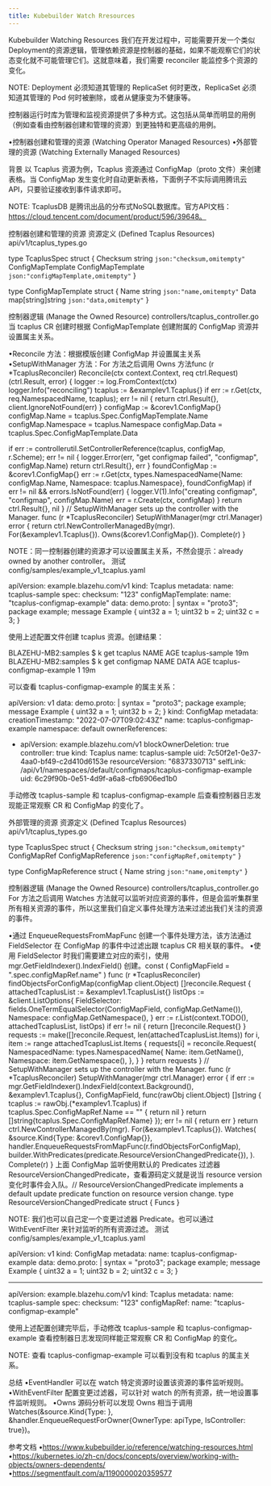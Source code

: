 ```yaml
---
title: Kubebuilder Watch Rresources
---
```

Kubebuilder Watching Resources
我们在开发过程中，可能需要开发一个类似Deployment的资源逻辑，管理依赖资源是控制器的基础，如果不能观察它们的状态变化就不可能管理它们。这就意味着，我们需要 reconciler 能监控多个资源的变化。

NOTE: Deployment 必须知道其管理的 ReplicaSet 何时更改，ReplicaSet 必须知道其管理的 Pod 何时被删除，或者从健康变为不健康等。

控制器运行时库为管理和监视资源提供了多种方式。这包括从简单而明显的用例（例如查看由控制器创建和管理的资源）到更独特和更高级的用例。

•控制器创建和管理的资源 (Watching Operator Managed Resources)
•外部管理的资源 (Watching Externally Managed Resources)

背景
以 Tcaplus 资源为例，Tcaplus 资源通过 ConfigMap（proto 文件）来创建表格。当 ConfigMap 发生变化时自动更新表格，下面例子不实际调用腾讯云API，只要验证接收到事件请求即可。

NOTE: TcaplusDB 是腾讯出品的分布式NoSQL数据库。官方API文档：https://cloud.tencent.com/document/product/596/39648。

控制器创建和管理的资源
资源定义 (Defined Tcaplus Resources)
api/v1/tcaplus_types.go

type TcaplusSpec struct {
Checksum string `json:"checksum,omitempty"`
ConfigMapTemplate ConfigMapTemplate `json:"configMapTemplate,omitempty"`
}

type ConfigMapTemplate struct {
Name string `json:"name,omitempty"`
Data map[string]string `json:"data,omitempty"`
}

控制器逻辑 (Manage the Owned Resource)
controllers/tcaplus_controller.go
当 tcaplus CR 创建时根据 ConfigMapTemplate 创建附属的 ConfigMap 资源并设置属主关系。

•Reconcile 方法：根据模版创建 ConfigMap 并设置属主关系
•SetupWithManager 方法：For 方法之后调用 Owns 方法func (r *TcaplusReconciler) Reconcile(ctx context.Context, req ctrl.Request) (ctrl.Result, error) {
logger := log.FromContext(ctx)
logger.Info("reconciling")
tcaplus := &examplev1.Tcaplus{}
if err := r.Get(ctx, req.NamespacedName, tcaplus); err != nil {
return ctrl.Result{}, client.IgnoreNotFound(err)
}
configMap := &corev1.ConfigMap{}
configMap.Name = tcaplus.Spec.ConfigMapTemplate.Name
configMap.Namespace = tcaplus.Namespace
configMap.Data = tcaplus.Spec.ConfigMapTemplate.Data

if err := controllerutil.SetControllerReference(tcaplus, configMap, r.Scheme); err != nil {
logger.Error(err, "get configmap failed", "configmap", configMap.Name)
return ctrl.Result{}, err
}
foundConfigMap := &corev1.ConfigMap{}
err := r.Get(ctx, types.NamespacedName{Name: configMap.Name, Namespace: tcaplus.Namespace}, foundConfigMap)
if err != nil && errors.IsNotFound(err) {
logger.V(1).Info("creating configmap", "configmap", configMap.Name)
err = r.Create(ctx, configMap)
}
return ctrl.Result{}, nil
} // SetupWithManager sets up the controller with the Manager.
func (r *TcaplusReconciler) SetupWithManager(mgr ctrl.Manager) error {
return ctrl.NewControllerManagedBy(mgr).
For(&examplev1.Tcaplus{}).
Owns(&corev1.ConfigMap{}).
Complete(r)
}

NOTE：同一控制器创建的资源才可以设置属主关系，不然会提示：already owned by another controller。
测试
config/samples/example_v1_tcaplus.yaml

apiVersion: example.blazehu.com/v1
kind: Tcaplus
metadata:
name: tcaplus-sample
spec:
checksum: "123"
configMapTemplate:
name: "tcaplus-configmap-example"
data:
demo.proto: |
syntax = "proto3";
package example;
message Example {
uint32 a = 1;
uint32 b = 2;
uint32 c = 3;
}

使用上述配置文件创建 tcaplus 资源。创建结果：

BLAZEHU-MB2:samples $ k get tcaplus
NAME AGE
tcaplus-sample 19m
BLAZEHU-MB2:samples $ k get configmap
NAME DATA AGE
tcaplus-configmap-example 1 19m

可以查看 tcaplus-configmap-example 的属主关系：

apiVersion: v1
data:
demo.proto: |
syntax = "proto3";
package example;
message Example {
uint32 a = 1;
uint32 b = 2;
}
kind: ConfigMap
metadata:
creationTimestamp: "2022-07-07T09:02:43Z"
name: tcaplus-configmap-example
namespace: default
ownerReferences:
- apiVersion: example.blazehu.com/v1
blockOwnerDeletion: true
controller: true
kind: Tcaplus
name: tcaplus-sample
uid: 7c50f2e1-0e37-4aa0-bf49-c2d410d6153e
resourceVersion: "6837330713"
selfLink: /api/v1/namespaces/default/configmaps/tcaplus-configmap-example
uid: 6c29f90b-0e51-4d9f-a6a8-cfb6906ed1b0

手动修改 tcaplus-sample 和 tcaplus-configmap-example 后查看控制器日志发现能正常观察 CR 和 ConfigMap 的变化了。

外部管理的资源
资源定义 (Defined Tcaplus Resources)
api/v1/tcaplus_types.go

type TcaplusSpec struct {
Checksum string `json:"checksum,omitempty"`
ConfigMapRef ConfigMapReference `json:"configMapRef,omitempty"`
}

type ConfigMapReference struct {
Name string `json:"name,omitempty"`
}

控制器逻辑 (Manage the Owned Resource)
controllers/tcaplus_controller.go
For 方法之后调用 Watches 方法就可以监听对应资源的事件，但是会监听集群里所有相关资源的事件，所以这里我们自定义事件处理方法来过滤出我们关注的资源的事件。

•通过 EnqueueRequestsFromMapFunc 创建一个事件处理方法，该方法通过 FieldSelector 在 ConfigMap 的事件中过滤出跟 tcaplus CR 相关联的事件。
•使用 FieldSelector 时我们需要建立对应的索引，使用 mgr.GetFieldIndexer().IndexField() 创建。const (
ConfigMapField = ".spec.configMapRef.name"
) func (r *TcaplusReconciler) findObjectsForConfigMap(configMap client.Object) []reconcile.Request {
attachedTcaplusList := &examplev1.TcaplusList{}
listOps := &client.ListOptions{
FieldSelector: fields.OneTermEqualSelector(ConfigMapField, configMap.GetName()),
Namespace: configMap.GetNamespace(),
}
err := r.List(context.TODO(), attachedTcaplusList, listOps)
if err != nil {
return []reconcile.Request{}
}
requests := make([]reconcile.Request, len(attachedTcaplusList.Items))
for i, item := range attachedTcaplusList.Items {
requests[i] = reconcile.Request{
NamespacedName: types.NamespacedName{
Name: item.GetName(),
Namespace: item.GetNamespace(),
},
}
}
return requests
} // SetupWithManager sets up the controller with the Manager.
func (r *TcaplusReconciler) SetupWithManager(mgr ctrl.Manager) error {
if err := mgr.GetFieldIndexer().IndexField(context.Background(), &examplev1.Tcaplus{}, ConfigMapField, func(rawObj client.Object) []string {
tcaplus := rawObj.(*examplev1.Tcaplus)
if tcaplus.Spec.ConfigMapRef.Name == "" {
return nil
}
return []string{tcaplus.Spec.ConfigMapRef.Name}
}); err != nil {
return err
}
return ctrl.NewControllerManagedBy(mgr).
For(&examplev1.Tcaplus{}).
Watches(
&source.Kind{Type: &corev1.ConfigMap{}},
handler.EnqueueRequestsFromMapFunc(r.findObjectsForConfigMap),
builder.WithPredicates(predicate.ResourceVersionChangedPredicate{}),
).
Complete(r)
} 上面 ConfigMap 监听使用默认的 Predicates 过滤器 ResourceVersionChangedPredicate，查看源码定义就是说当 resource version 变化时事件会入队。// ResourceVersionChangedPredicate implements a default update predicate function on resource version change.
type ResourceVersionChangedPredicate struct {
Funcs
}

NOTE: 我们也可以自己定一个变更过滤器 Predicate。也可以通过 WithEventFilter 来针对监听的所有资源过滤。
测试
config/samples/example_v1_tcaplus.yaml

apiVersion: v1
kind: ConfigMap
metadata:
name: tcaplus-configmap-example
data:
demo.proto: |
syntax = "proto3";
package example;
message Example {
uint32 a = 1;
uint32 b = 2;
uint32 c = 3;
}

---
apiVersion: example.blazehu.com/v1
kind: Tcaplus
metadata:
name: tcaplus-sample
spec:
checksum: "123"
configMapRef:
name: "tcaplus-configmap-example"

使用上述配置创建完毕后，手动修改 tcaplus-sample 和 tcaplus-configmap-example 查看控制器日志发现同样能正常观察 CR 和 ConfigMap 的变化。

NOTE: 查看 tcaplus-configmap-example 可以看到没有和 tcaplus 的属主关系。

总结
•EventHandler 可以在 watch 特定资源时设置该资源的事件监听规则。
•WithEventFilter 配置变更过滤器，可以针对 watch 的所有资源，统一地设置事件监听规则。
•Owns 源码分析可以发现 Owns 相当于调用 Watches(&source.Kind{Type: <ForType-forInput>}, &handler.EnqueueRequestForOwner{OwnerType: apiType, IsController: true})。

参考文档
•https://www.kubebuilder.io/reference/watching-resources.html
•https://kubernetes.io/zh-cn/docs/concepts/overview/working-with-objects/owners-dependents/
•https://segmentfault.com/a/1190000020359577